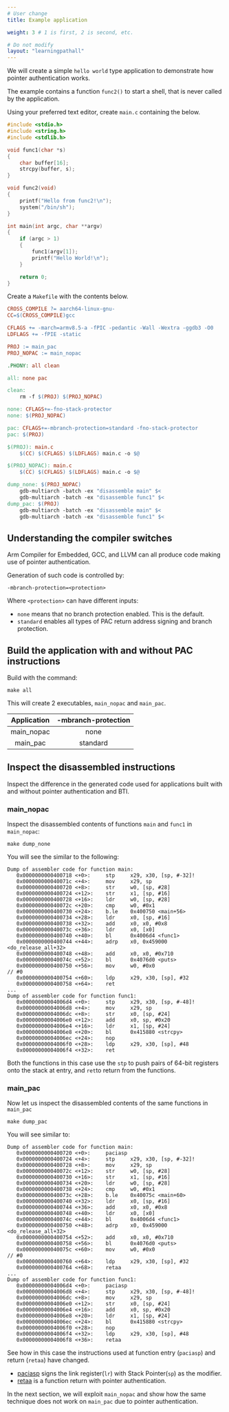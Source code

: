 ```yaml
---
# User change
title: Example application

weight: 3 # 1 is first, 2 is second, etc.

# Do not modify
layout: "learningpathall"
---
```

We will create a simple `hello world` type application to demonstrate how pointer authentication works.

The example contains a function `func2()` to start a shell, that is never called by the application.

Using your preferred text editor, create `main.c` containing the below.

```C
#include <stdio.h>
#include <string.h>
#include <stdlib.h>

void func1(char *s)
{
    char buffer[16];
    strcpy(buffer, s);
}

void func2(void)
{
    printf("Hello from func2!\n");
    system("/bin/sh");
}

int main(int argc, char **argv)
{
    if (argc > 1)
    {
        func1(argv[1]);
        printf("Hello World!\n");
    }

    return 0;
}
```
Create a `Makefile` with the contents below.

```Makefile
CROSS_COMPILE ?= aarch64-linux-gnu-
CC=$(CROSS_COMPILE)gcc

CFLAGS += -march=armv8.5-a -fPIC -pedantic -Wall -Wextra -ggdb3 -O0
LDFLAGS += -fPIE -static

PROJ := main_pac
PROJ_NOPAC := main_nopac

.PHONY: all clean

all: none pac

clean:
	rm -f $(PROJ) $(PROJ_NOPAC)

none: CFLAGS+=-fno-stack-protector
none: $(PROJ_NOPAC)

pac: CFLAGS+=-mbranch-protection=standard -fno-stack-protector
pac: $(PROJ)

$(PROJ): main.c
	$(CC) $(CFLAGS) $(LDFLAGS) main.c -o $@

$(PROJ_NOPAC): main.c
	$(CC) $(CFLAGS) $(LDFLAGS) main.c -o $@

dump_none: $(PROJ_NOPAC)
	gdb-multiarch -batch -ex "disassemble main" $<
	gdb-multiarch -batch -ex "disassemble func1" $<
dump_pac: $(PROJ)
	gdb-multiarch -batch -ex "disassemble main" $<
	gdb-multiarch -batch -ex "disassemble func1" $<
```

## Understanding the compiler switches 

Arm Compiler for Embedded, GCC, and LLVM can all produce code making use of pointer authentication.

Generation of such code is controlled by:
```console
-mbranch-protection=<protection>
```
Where `<protection>` can have different inputs:
* `none` means that no branch protection enabled. This is the default.
* `standard` enables all types of PAC return address signing and branch protection.

## Build the application with and without PAC instructions 

Build with the command:

```console
make all
```

This will create 2 executables, `main_nopac` and `main_pac`.

| Application | -mbranch-protection |
|:-----------:|:-------------------:|
|  main_nopac | none                |
|  main_pac   | standard            |


## Inspect the disassembled instructions

Inspect the difference in the generated code used for applications built with and without pointer authentication and BTI.

### main_nopac

Inspect the disassembled contents of functions `main` and `func1` in `main_nopac`:
```console
make dump_none
```
You will see the similar to the following:
```output
Dump of assembler code for function main:
   0x0000000000400718 <+0>:     stp     x29, x30, [sp, #-32]!
   0x000000000040071c <+4>:     mov     x29, sp
   0x0000000000400720 <+8>:     str     w0, [sp, #28]
   0x0000000000400724 <+12>:    str     x1, [sp, #16]
   0x0000000000400728 <+16>:    ldr     w0, [sp, #28]
   0x000000000040072c <+20>:    cmp     w0, #0x1
   0x0000000000400730 <+24>:    b.le    0x400750 <main+56>
   0x0000000000400734 <+28>:    ldr     x0, [sp, #16]
   0x0000000000400738 <+32>:    add     x0, x0, #0x8
   0x000000000040073c <+36>:    ldr     x0, [x0]
   0x0000000000400740 <+40>:    bl      0x4006d4 <func1>
   0x0000000000400744 <+44>:    adrp    x0, 0x459000 <do_release_all+32>
   0x0000000000400748 <+48>:    add     x0, x0, #0x710
   0x000000000040074c <+52>:    bl      0x4076d0 <puts>
   0x0000000000400750 <+56>:    mov     w0, #0x0                        // #0
   0x0000000000400754 <+60>:    ldp     x29, x30, [sp], #32
   0x0000000000400758 <+64>:    ret
...
Dump of assembler code for function func1:
   0x00000000004006d4 <+0>:     stp     x29, x30, [sp, #-48]!
   0x00000000004006d8 <+4>:     mov     x29, sp
   0x00000000004006dc <+8>:     str     x0, [sp, #24]
   0x00000000004006e0 <+12>:    add     x0, sp, #0x20
   0x00000000004006e4 <+16>:    ldr     x1, [sp, #24]
   0x00000000004006e8 <+20>:    bl      0x415880 <strcpy>
   0x00000000004006ec <+24>:    nop
   0x00000000004006f0 <+28>:    ldp     x29, x30, [sp], #48
   0x00000000004006f4 <+32>:    ret
```
Both the functions in this case use the `stp` to push pairs of 64-bit registers onto the stack at entry, and `ret`to return from the functions.

### main_pac

Now let us inspect the disassembled contents of the same functions in `main_pac`
```console
make dump_pac
```
You will see similar to:
```output
Dump of assembler code for function main:
   0x0000000000400720 <+0>:     paciasp
   0x0000000000400724 <+4>:     stp     x29, x30, [sp, #-32]!
   0x0000000000400728 <+8>:     mov     x29, sp
   0x000000000040072c <+12>:    str     w0, [sp, #28]
   0x0000000000400730 <+16>:    str     x1, [sp, #16]
   0x0000000000400734 <+20>:    ldr     w0, [sp, #28]
   0x0000000000400738 <+24>:    cmp     w0, #0x1
   0x000000000040073c <+28>:    b.le    0x40075c <main+60>
   0x0000000000400740 <+32>:    ldr     x0, [sp, #16]
   0x0000000000400744 <+36>:    add     x0, x0, #0x8
   0x0000000000400748 <+40>:    ldr     x0, [x0]
   0x000000000040074c <+44>:    bl      0x4006d4 <func1>
   0x0000000000400750 <+48>:    adrp    x0, 0x459000 <do_release_all+32>
   0x0000000000400754 <+52>:    add     x0, x0, #0x710
   0x0000000000400758 <+56>:    bl      0x4076d0 <puts>
   0x000000000040075c <+60>:    mov     w0, #0x0                        // #0
   0x0000000000400760 <+64>:    ldp     x29, x30, [sp], #32
   0x0000000000400764 <+68>:    retaa
...
Dump of assembler code for function func1:
   0x00000000004006d4 <+0>:     paciasp
   0x00000000004006d8 <+4>:     stp     x29, x30, [sp, #-48]!
   0x00000000004006dc <+8>:     mov     x29, sp
   0x00000000004006e0 <+12>:    str     x0, [sp, #24]
   0x00000000004006e4 <+16>:    add     x0, sp, #0x20
   0x00000000004006e8 <+20>:    ldr     x1, [sp, #24]
   0x00000000004006ec <+24>:    bl      0x415880 <strcpy>
   0x00000000004006f0 <+28>:    nop
   0x00000000004006f4 <+32>:    ldp     x29, x30, [sp], #48
   0x00000000004006f8 <+36>:    retaa
```
See how in this case the instructions used at function entry (`paciasp`) and return (`retaa`) have changed.

* [paciasp](https://developer.arm.com/documentation/ddi0602/latest/Base-Instructions/PACIA--PACIA1716--PACIASP--PACIAZ--PACIZA--Pointer-Authentication-Code-for-Instruction-address--using-key-A-) signs the link register(`lr`) with Stack Pointer(`sp`) as the modifier.
* [retaa](https://developer.arm.com/documentation/ddi0602/latest/Base-Instructions/RETAA--RETAB--Return-from-subroutine--with-pointer-authentication-) is a function return with pointer authentication.

In the next section, we will exploit `main_nopac` and show how the same technique does not work on `main_pac` due to pointer authentication.
